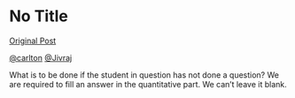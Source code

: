# No Title

[Original Post](https://discourse.onlinedegree.iitm.ac.in/t/171500/4)

<p><a class="mention" href="/u/carlton">@carlton</a> <a class="mention" href="/u/jivraj">@Jivraj</a></p>
<p>What is to be done if the student in question has not done a question? We are required to fill an answer in the quantitative part. We can’t leave it blank.</p>